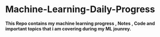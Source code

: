 # Machine-Learning-Daily-Progress

**This Repo contains my machine learning progress , Notes , Code and important topics that i am covering during my ML jounrey.**
